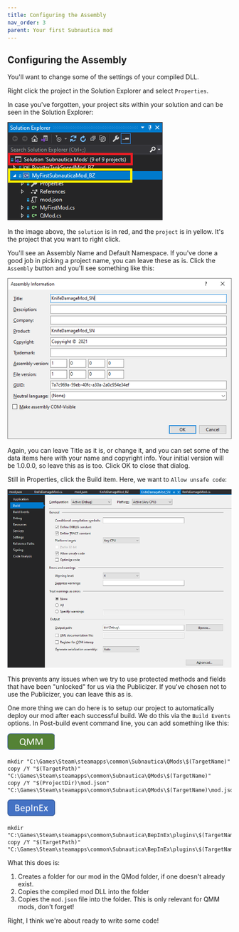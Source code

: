 ```yaml
---
title: Configuring the Assembly
nav_order: 3
parent: Your first Subnautica mod
---
```


## Configuring the Assembly

You'll want to change some of the settings of your compiled DLL.

Right click the project in the Solution Explorer and select `Properties`.

In case you've forgotten, your project sits within your solution and can be seen in the Solution Explorer:

![](.\media\SolutionProject.png)

In the image above, the `solution` is in red, and the `project` is in yellow. It's the project that you want to right click.

You'll see an Assembly Name and Default Namespace. If you've done a good job in picking a project name, you can leave these as is. Click the `Assembly` button and you'll see something like this:

![](.\media\assemblyinformation.png)

Again, you can leave Title as it is, or change it, and you can set some of the data items here with your name and copyright info. Your initial version will be 1.0.0.0, so leave this as is too. Click OK to close that dialog.

Still in Properties, click the Build item. Here, we want to `Allow unsafe code`:

![](.\media\allowunsafecode.png)

This prevents any issues when we try to use protected methods and fields that have been "unlocked" for us via the Publicizer. If you've chosen not to use the Publicizer, you can leave this as is.

One more thing we can do here is to setup our project to automatically deploy our mod after each successful build. We do this via the `Build Events` options. In Post-build event command line, you can add something like this:

![](..\media\qmm.png) 

```
mkdir "C:\Games\Steam\steamapps\common\Subnautica\QMods\$(TargetName)"
copy /Y "$(TargetPath)" "C:\Games\Steam\steamapps\common\Subnautica\QMods\$(TargetName)"
copy /Y "$(ProjectDir)\mod.json" "C:\Games\Steam\steamapps\common\Subnautica\QMods\$(TargetName)\mod.json"
```

![](..\media\bepinex.png) 

```
mkdir "C:\Games\Steam\steamapps\common\Subnautica\BepInEx\plugins\$(TargetName)"
copy /Y "$(TargetPath)" "C:\Games\Steam\steamapps\common\Subnautica\BepInEx\plugins\$(TargetName)"
```

What this does is:

1.  Creates a folder for our mod in the QMod folder, if one doesn't already exist.
2.  Copies the compiled mod DLL into the folder
3.  Copies the `mod.json` file into the folder. This is only relevant for QMM mods, don't forget!

Right, I think we're about ready to write some code!
